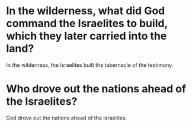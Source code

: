# In the wilderness, what did God command the Israelites to build, which they later carried into the land?

In the wilderness, the Israelites built the tabernacle of the testimony.

# Who drove out the nations ahead of the Israelites?

God drove out the nations ahead of the Israelites.

